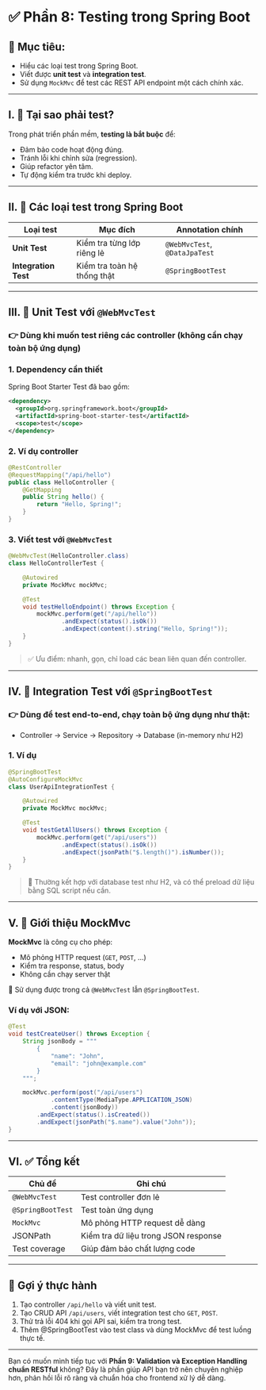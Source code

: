 # ✅ **Phần 8: Testing trong Spring Boot**

## 🎯 Mục tiêu:

* Hiểu các loại test trong Spring Boot.
* Viết được **unit test** và **integration test**.
* Sử dụng `MockMvc` để test các REST API endpoint một cách chính xác.

---

## I. 🧪 Tại sao phải test?

Trong phát triển phần mềm, **testing là bắt buộc** để:

* Đảm bảo code hoạt động đúng.
* Tránh lỗi khi chỉnh sửa (regression).
* Giúp refactor yên tâm.
* Tự động kiểm tra trước khi deploy.

---

## II. 🧱 Các loại test trong Spring Boot

| Loại test            | Mục đích                    | Annotation chính              |
| -------------------- | --------------------------- | ----------------------------- |
| **Unit Test**        | Kiểm tra từng lớp riêng lẻ  | `@WebMvcTest`, `@DataJpaTest` |
| **Integration Test** | Kiểm tra toàn hệ thống thật | `@SpringBootTest`             |

---

## III. 🧪 Unit Test với `@WebMvcTest`

### 👉 Dùng khi muốn test riêng các controller (không cần chạy toàn bộ ứng dụng)

### 1. Dependency cần thiết

Spring Boot Starter Test đã bao gồm:

```xml
<dependency>
  <groupId>org.springframework.boot</groupId>
  <artifactId>spring-boot-starter-test</artifactId>
  <scope>test</scope>
</dependency>
```

### 2. Ví dụ controller

```java
@RestController
@RequestMapping("/api/hello")
public class HelloController {
    @GetMapping
    public String hello() {
        return "Hello, Spring!";
    }
}
```

### 3. Viết test với `@WebMvcTest`

```java
@WebMvcTest(HelloController.class)
class HelloControllerTest {

    @Autowired
    private MockMvc mockMvc;

    @Test
    void testHelloEndpoint() throws Exception {
        mockMvc.perform(get("/api/hello"))
               .andExpect(status().isOk())
               .andExpect(content().string("Hello, Spring!"));
    }
}
```

> ✅ Ưu điểm: nhanh, gọn, chỉ load các bean liên quan đến controller.

---

## IV. 🔄 Integration Test với `@SpringBootTest`

### 👉 Dùng để test **end-to-end**, chạy toàn bộ ứng dụng như thật:

* Controller → Service → Repository → Database (in-memory như H2)

### 1. Ví dụ

```java
@SpringBootTest
@AutoConfigureMockMvc
class UserApiIntegrationTest {

    @Autowired
    private MockMvc mockMvc;

    @Test
    void testGetAllUsers() throws Exception {
        mockMvc.perform(get("/api/users"))
               .andExpect(status().isOk())
               .andExpect(jsonPath("$.length()").isNumber());
    }
}
```

> 🔄 Thường kết hợp với database test như H2, và có thể preload dữ liệu bằng SQL script nếu cần.

---

## V. 🧰 Giới thiệu MockMvc

**MockMvc** là công cụ cho phép:

* Mô phỏng HTTP request (`GET`, `POST`, …)
* Kiểm tra response, status, body
* Không cần chạy server thật

📌 Sử dụng được trong cả `@WebMvcTest` lẫn `@SpringBootTest`.

### Ví dụ với JSON:

```java
@Test
void testCreateUser() throws Exception {
    String jsonBody = """
        {
            "name": "John",
            "email": "john@example.com"
        }
    """;

    mockMvc.perform(post("/api/users")
            .contentType(MediaType.APPLICATION_JSON)
            .content(jsonBody))
        .andExpect(status().isCreated())
        .andExpect(jsonPath("$.name").value("John"));
}
```

---

## VI. ✅ Tổng kết

| Chủ đề            | Ghi chú                              |
| ----------------- | ------------------------------------ |
| `@WebMvcTest`     | Test controller đơn lẻ               |
| `@SpringBootTest` | Test toàn ứng dụng                   |
| `MockMvc`         | Mô phỏng HTTP request dễ dàng        |
| JSONPath          | Kiểm tra dữ liệu trong JSON response |
| Test coverage     | Giúp đảm bảo chất lượng code         |

---

## 🎯 Gợi ý thực hành

1. Tạo controller `/api/hello` và viết unit test.
2. Tạo CRUD API `/api/users`, viết integration test cho `GET`, `POST`.
3. Thử trả lỗi 404 khi gọi API sai, kiểm tra trong test.
4. Thêm @SpringBootTest vào test class và dùng MockMvc để test luồng thực tế.

---

Bạn có muốn mình tiếp tục với **Phần 9: Validation và Exception Handling chuẩn RESTful** không? Đây là phần giúp API bạn trở nên chuyên nghiệp hơn, phản hồi lỗi rõ ràng và chuẩn hóa cho frontend xử lý dễ dàng.
